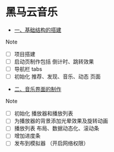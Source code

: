 # 黑马云音乐

- [一、基础结构的搭建](./music01.md)

> [!NOTE]
>
> - [ ] 项目搭建
> - [ ] 启动页制作包括 倒计时、跳转效果
> - [ ] 导航栏 tabs 
> - [ ] 初始化 推荐、发现、音乐、动态 页面

- [二、音乐界面的制作](./music02.md)

> [!NOTE]
>
> - [ ] 初始化 播放器和播放列表
> - [ ] 为播放器的背景添加光晕效果及旋转动画
> - [ ] 播放列表 布局、数据动态化、滚动条
> - [ ] 增加进度条
> - [ ] 发布到模拟器 （开启网络权限）